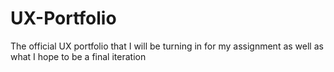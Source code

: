 # UX-Portfolio
The official UX portfolio that I will be turning in for my assignment as well as what I hope to be a final iteration
